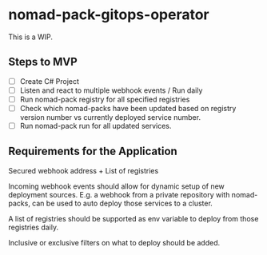 # nomad-pack-gitops-operator

This is a WIP.

## Steps to MVP

- [ ] Create C# Project
- [ ] Listen and react to multiple webhook events / Run daily
- [ ] Run nomad-pack registry for all specified registries
- [ ] Check which nomad-packs have been updated based on registry version number vs currently deployed service number.
- [ ] Run nomad-pack run for all updated services. 

## Requirements for the Application

Secured webhook address + List of registries

Incoming webhook events should allow for dynamic setup of new deployment sources. E.g. a webhook from a private repository with nomad-packs, can be used to auto deploy those services to a cluster.

A list of registries should be supported as env variable to deploy from those registries daily.

Inclusive or exclusive filters on what to deploy should be added.
